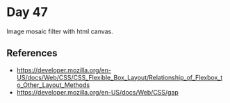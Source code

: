 # Day 47

Image mosaic filter with html canvas.

## References

* https://developer.mozilla.org/en-US/docs/Web/CSS/CSS_Flexible_Box_Layout/Relationship_of_Flexbox_to_Other_Layout_Methods
* https://developer.mozilla.org/en-US/docs/Web/CSS/gap

